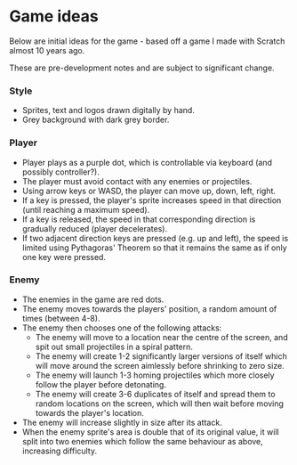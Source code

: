 # Game ideas

Below are initial ideas for the game - based off a game I made with Scratch almost 10 years ago.

These are pre-development notes and are subject to significant change.

### Style

- Sprites, text and logos drawn digitally by hand.
- Grey background with dark grey border.

### Player

- Player plays as a purple dot, which is controllable via keyboard (and possibly controller?).
- The player must avoid contact with any enemies or projectiles.
- Using arrow keys or WASD, the player can move up, down, left, right.
- If a key is pressed, the player's sprite increases speed in that direction (until reaching a maximum speed).
- If a key is released, the speed in that corresponding direction is gradually reduced (player decelerates).
- If two adjacent direction keys are pressed (e.g. up and left), the speed is limited using Pythagoras' Theorem so that it remains the same as if only one key were pressed.

### Enemy

- The enemies in the game are red dots.
- The enemy moves towards the players' position, a random amount of times (between 4-8).
- The enemy then chooses one of the following attacks:
    - The enemy will move to a location near the centre of the screen, and spit out small projectiles in a spiral pattern.
    - The enemy will create 1-2 significantly larger versions of itself which will move around the screen aimlessly before shrinking to zero size.
    - The enemy will launch 1-3 homing projectiles which more closely follow the player before detonating.
    - The enemy will create 3-6 duplicates of itself and spread them to random locations on the screen, which will then wait before moving towards the player's location.
- The enemy will increase slightly in size after its attack.
- When the enemy sprite's area is double that of its original value, it will split into two enemies which follow the same behaviour as above, increasing difficulty.